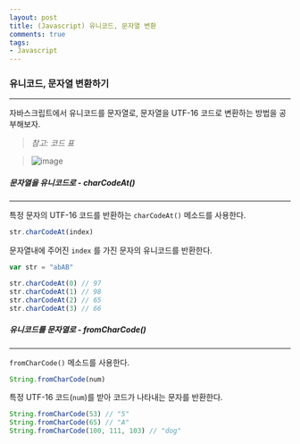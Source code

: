 ```yaml
---
layout: post
title: (Javascript) 유니코드, 문자열 변환
comments: true
tags: 
- Javascript
---
```




### 유니코드, 문자열 변환하기

---



자바스크립트에서 유니코드를 문자열로, 문자열을 UTF-16 코드로 변환하는 방법을 공부해보자.



> *참고: 코드 표*



> ![image](https://user-images.githubusercontent.com/28145780/50318998-3ba42080-0508-11e9-902d-b6f6192eff54.png)



##### 문자열을 유니코드로 - charCodeAt()

---

특정 문자의 UTF-16 코드를 반환하는 `charCodeAt()` 메소드를 사용한다. 

```javascript
str.charCodeAt(index)
```

문자열내에 주어진 `index` 를 가진 문자의 유니코드를 반환한다.



```javascript
var str = "abAB"

str.charCodeAt(0) // 97
str.charCodeAt(1) // 98
str.charCodeAt(2) // 65
str.charCodeAt(3) // 66
```



##### 유니코드를 문자열로 - fromCharCode()

---

`fromCharCode()` 메소드를 사용한다.

```javascript
String.fromCharCode(num)
```

특정 UTF-16 코드(`num`)를 받아 코드가 나타내는 문자를 반환한다.

 

```javascript
String.fromCharCode(53) // "5"
String.fromCharCode(65) // "A"
String.fromCharCode(100, 111, 103) // "dog"
```

